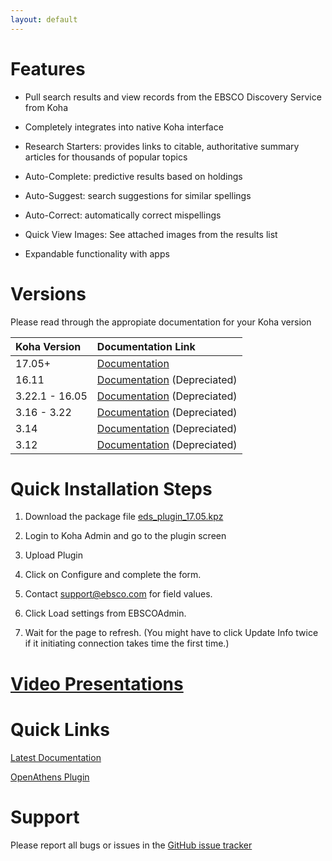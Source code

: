 ```yaml
---
layout: default
---
```


# Features

* Pull search results and view records from the EBSCO Discovery Service from Koha

* Completely integrates into native Koha interface

* Research Starters: provides links to citable, authoritative summary articles for thousands of popular topics

* Auto-Complete: predictive results based on  holdings

* Auto-Suggest: search suggestions for similar spellings

* Auto-Correct: automatically correct mispellings

* Quick View Images: See attached images from the results list

* Expandable functionality with apps


# Versions

Please read through the appropiate documentation for your Koha version

| Koha Version     | Documentation Link |
|:-----------------|:-------------------|
| 17.05+           | [Documentation](./docs/17.05)                   |
| 16.11            | [Documentation](./docs/16.11)  (Depreciated)    |
| 3.22.1 - 16.05   | [Documentation](./docs/3.22.1) (Depreciated)    |
| 3.16 - 3.22      | [Documentation](./docs/3.16)   (Depreciated)    |
| 3.14             | [Documentation](./docs/3.14)   (Depreciated)    |
| 3.12             | [Documentation](./docs/3.12)   (Depreciated)    |



# Quick Installation Steps

1.  Download the package file [eds_plugin_17.05.kpz](https://github.com/ebsco/edsapi-koha-plugin/blob/master/eds_plugin_17.05.kpz)

2.  Login to Koha Admin and go to the plugin screen

3.  Upload Plugin

4.  Click on Configure and complete the form.

5.  Contact support@ebsco.com for field values.

6.  Click Load settings from EBSCOAdmin.

7.  Wait for the page to refresh. (You might have to click Update Info twice if it initiating connection takes time the first time.)


# [Video Presentations](./videos)

# Quick Links

[Latest Documentation](./docs/17.11)

[OpenAthens Plugin](https://github.com/ebsco/openathens-koha-plugin)

# Support

Please report all bugs or issues in the [GitHub issue tracker](https://github.com/ebsco/edsapi-koha-plugin/issues)